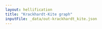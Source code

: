 ```yaml
---
layout: hellification
title: "Krackhardt-Kite graph"
inputFile: _data/out-krackhardt_kite.json
---
```

